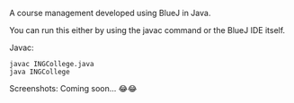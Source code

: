 A course management developed using BlueJ in Java.

You can run this either by using the javac command or the BlueJ IDE itself.

Javac:
```
javac INGCollege.java
java INGCollege
```

Screenshots: Coming soon... 😂😂
